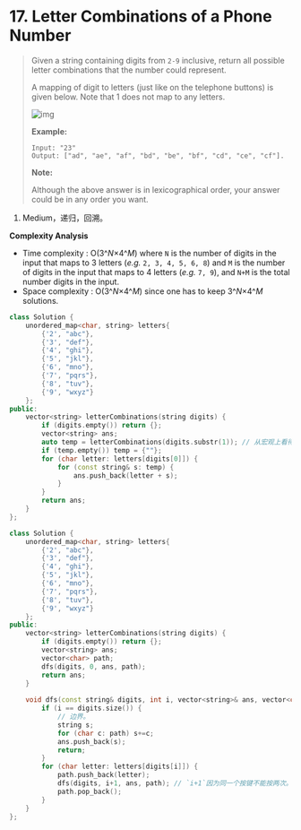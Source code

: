 # 17. Letter Combinations of a Phone Number

> Given a string containing digits from `2-9` inclusive, return all possible letter combinations that the number could represent.
>
> A mapping of digit to letters (just like on the telephone buttons) is given below. Note that 1 does not map to any letters.
>
> ![img](http://upload.wikimedia.org/wikipedia/commons/thumb/7/73/Telephone-keypad2.svg/200px-Telephone-keypad2.svg.png)
>
> **Example:**
>
> ```
> Input: "23"
> Output: ["ad", "ae", "af", "bd", "be", "bf", "cd", "ce", "cf"].
> ```
>
> **Note:**
>
> Although the above answer is in lexicographical order, your answer could be in any order you want.

1. Medium，递归，回溯。

**Complexity Analysis**

- Time complexity : O(3^*N*×4^*M*) where `N` is the number of digits in the input that maps to 3 letters (*e.g.* `2, 3, 4, 5, 6, 8`) and `M` is the number of digits in the input that maps to 4 letters (*e.g.* `7, 9`), and `N+M` is the total number digits in the input.
- Space complexity : O(3^*N*×4^*M*) since one has to keep 3^*N*×4^*M* solutions.

```cpp
class Solution {
    unordered_map<char, string> letters{
        {'2', "abc"},
        {'3', "def"},
        {'4', "ghi"},
        {'5', "jkl"},
        {'6', "mno"},
        {'7', "pqrs"},
        {'8', "tuv"},
        {'9', "wxyz"}
    };
public:
    vector<string> letterCombinations(string digits) {
        if (digits.empty()) return {};
        vector<string> ans;
        auto temp = letterCombinations(digits.substr(1)); // 从宏观上看待递归函数的输入输出。
        if (temp.empty()) temp = {""};
        for (char letter: letters[digits[0]]) {
            for (const string& s: temp) {
                ans.push_back(letter + s);
            }
        }
        return ans;
    }
};
```

```cpp
class Solution {
    unordered_map<char, string> letters{
        {'2', "abc"},
        {'3', "def"},
        {'4', "ghi"},
        {'5', "jkl"},
        {'6', "mno"},
        {'7', "pqrs"},
        {'8', "tuv"},
        {'9', "wxyz"}
    };
public:
    vector<string> letterCombinations(string digits) {
        if (digits.empty()) return {};
        vector<string> ans;
        vector<char> path;
        dfs(digits, 0, ans, path);
        return ans;
    }
    
    void dfs(const string& digits, int i, vector<string>& ans, vector<char> path) {
        if (i == digits.size()) {
            // 边界。
            string s;
            for (char c: path) s+=c;
            ans.push_back(s);
            return;
        }
        for (char letter: letters[digits[i]]) {
            path.push_back(letter);
            dfs(digits, i+1, ans, path); // `i+1`因为同一个按键不能按两次。
            path.pop_back();
        }
    }
};
```

